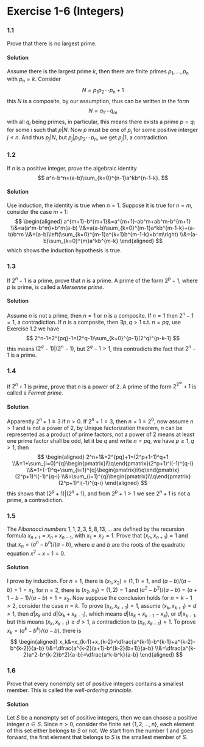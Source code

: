 # Exercise 1-6 (Integers)

### 1.1

Prove that there is no largest prime.

#### Solution

Assume there is the largest prime $k$, then there are finite primes $p_1,\dots,p_n$ with $p_n=k$. Consider
$$
N=p_1p_2\cdots p_n+1
$$
this $N$ is a composite, by our assumption, thus can be written in the form
$$
N=q_1\cdots q_m
$$
with all $q_i$ being primes, in particular, this means there exists a prime $p=q_i$ for some $i$ such that $p|N$. Now $p$ must be one of $p_j$ for some positive interger $j\leq n$. And thus $p_j|N$, but $p_j|p_1p_2\cdots p_n$, we get $p_j|1$, a contradiction.

### 1.2

If $n$ is a positive integer, prove the algebraic identity
$$
a^n-b^n=(a-b)\sum_{k=0}^{n-1}a^kb^{n-1-k}.
$$

#### Solution

Use induction, the identity is true when $n=1$. Suppose it is true for $n=m$, consider the case $m+1$:
$$
\begin{aligned}
    a^{m+1}-b^{m+1}&=a^{m+1}-ab^m+ab^m-b^{m+1}
    \\&=a(a^m-b^m)+b^m(a-b)
    \\&=a(a-b)\sum_{k=0}^{m-1}a^kb^{m-1-k}+(a-b)b^m
    \\&=(a-b)\left(\sum_{k=0}^{m-1}a^{k+1}b^{m-1-k}+b^m\right)
    \\&=(a-b)\sum_{k=0}^{m}a^kb^{m-k}
\end{aligned}
$$
which shows the induction hypothesis is true.

### 1.3

If $2^n-1$ is a prime, prove that $n$ is a prime. A prime of the form $2^p-1$, where $p$ is prime, is called a *Mersenne prime*.

#### Solution

Assume $n$ is not a prime, then $n=1$ or $n$ is a composite. If $n=1$ then $2^n-1=1$, a contradiction. If $n$ is a composite, then $\exists p,q>1$ s.t. $n=pq$, use Exercise 1.2 we have
$$
2^n-1=2^{pq}-1=(2^q-1)\sum_{k=0}^{p-1}(2^q)^{p-k-1}
$$
this means $(2^q-1)|(2^n-1)$, but $2^q-1>1$, this contradicts the fact that $2^n-1$ is a prime.

### 1.4

If $2^n+1$ is prime, prove that $n$ is a power of $2$. A prime of the form $2^{2^m}+1$ is called a *Fermat prime*.

#### Solution

Apparently $2^n+1\geq 3$ if $n>0$. If $2^n+1=3$, then $n=1=2^0$, now assume $n>1$ and is not a power of $2$, by Unique factorization theorem, $n$ can be represented as a product of prime factors, not a power of $2$ means at least one prime factor shall be odd, let it be $q$ and write $n=pq$, we have $p\geq 1,q>1$, then
$$
\begin{aligned}
    2^n+1&=2^{pq}+1=(2^p+1-1)^q+1
    \\&=1+\sum_{i=0}^{q}\begin{pmatrix}i\\q\end{pmatrix}(2^p+1)^i(-1)^{q-i}
    \\&=1+(-1)^q+\sum_{i=1}^{q}\begin{pmatrix}i\\q\end{pmatrix}(2^p+1)^i(-1)^{q-i}
    \\&=\sum_{i=1}^{q}\begin{pmatrix}i\\q\end{pmatrix}(2^p+1)^i(-1)^{q-i}
\end{aligned}
$$
this shows that $(2^p+1)|(2^n+1)$, and from $2^p+1>1$ we see $2^n+1$ is not a prime, a contradiction.

### 1.5

The *Fibonacci numbers* $1,1,2,3,5,8,13,\dots$ are defined by the recursion formula $x_{n+1}=x_n+x_{n-1}$, with $x_1=x_2=1$. Prove that $(x_n,x_{n+1})=1$ and that $x_n=(a^n-b^n)/(a-b)$, where $a$ and $b$ are the roots of the quadratic equation $x^2-x-1=0$.

#### Solution

I prove by induction. For $n=1$, there is $(x_1,x_2)=(1,1)=1$, and $(a-b)/(a-b)=1=x_1$, for $n=2$, there is $(x_2,x_3)=(1,2)=1$ and $(a^2-b^2)/(a-b)=(a+1-b-1)/(a-b)=1=x_2$.
Now suppose the conclusion holds for $n=k-1>2$, consider the case $n=k$.
To prove $(x_k,x_{k+1})=1$, assume $(x_k,x_{k+1})=d>1$, then $d|x_k$ and $d|(x_k+x_{k-1})$, which means $d|(x_k+x_{k-1}-x_k)$, or $d|x_{k-1}$, but this means $(x_k,x_{k-1})\geq d>1$, a contradiction to $(x_k,x_{k-1})=1$.
To prove $x_k=(a^k-b^k)/(a-b)$, there is
$$
\begin{aligned}
x_k&=x_{k-1}+x_{k-2}=\dfrac{a^{k-1}-b^{k-1}+a^{k-2}-b^{k-2}}{a-b}
\\&=\dfrac{a^{k-2}(a+1)-b^{k-2}(b+1)}{a-b}
\\&=\dfrac{a^{k-2}a^2-b^{k-2}b^2}{a-b}=\dfrac{a^k-b^k}{a-b}
\end{aligned}
$$

### 1.6

Prove that every nonempty set of positive integers contains a smallest member. This is called the *well-ordering principle*.

#### Solution

Let $S$ be a nonempty set of positive integers, then we can choose a positive integer $n\in S$. Since $n>0$, consider the finite set $\{1,2,\dots,n\}$, each element of this set either belongs to $S$ or not. We start from the number $1$ and goes forward, the first element that belongs to $S$ is the smallest member of $S$.

